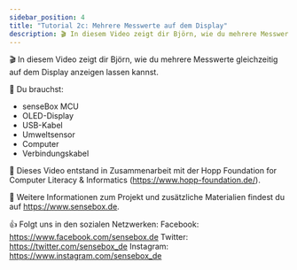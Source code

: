 ```yaml
---
sidebar_position: 4
title: "Tutorial 2c: Mehrere Messwerte auf dem Display"
description: 🎬 In diesem Video zeigt dir Björn, wie du mehrere Messwerte gleichzeitig auf dem Display anzeigen lassen kannst.
---
```

🎬 In diesem Video zeigt dir Björn, wie du mehrere Messwerte gleichzeitig auf dem Display anzeigen lassen kannst.

🧰 Du brauchst:
- senseBox MCU
- OLED-Display
- USB-Kabel
- Umweltsensor
- Computer
- Verbindungskabel

🎥 Dieses Video entstand in Zusammenarbeit mit der Hopp Foundation for Computer Literacy & Informatics (https://www.hopp-foundation.de/).

 🔎 Weitere Informationen zum Projekt und zusätzliche Materialien findest du auf https://www.sensebox.de.

👍 Folgt uns in den sozialen Netzwerken:
Facebook: https://www.facebook.com/sensebox.de
Twitter: https://twitter.com/sensebox_de
Instagram: https://www.instagram.com/sensebox_de
